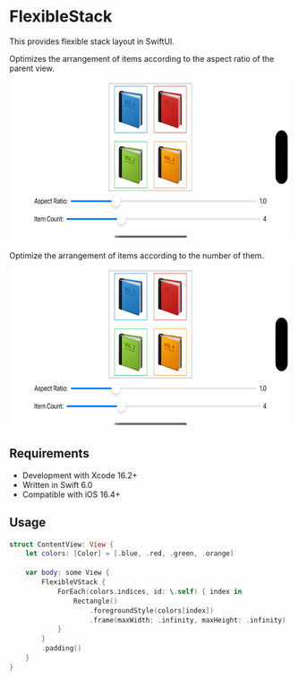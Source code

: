 # FlexibleStack

This provides flexible stack layout in SwiftUI.

Optimizes the arrangement of items according to the aspect ratio of the parent view.
<img src="./gif/aspect_ratio.gif" height="300px" />

Optimize the arrangement of items according to the number of them.
<img src="./gif/item_count.gif" height="300px" />

## Requirements

- Development with Xcode 16.2+
- Written in Swift 6.0
- Compatible with iOS 16.4+

## Usage

```swift
struct ContentView: View {
    let colors: [Color] = [.blue, .red, .green, .orange]

    var body: some View {
        FlexibleVStack {
            ForEach(colors.indices, id: \.self) { index in
                Rectangle()
                    .foregroundStyle(colors[index])
                    .frame(maxWidth: .infinity, maxHeight: .infinity)
            }
        }
        .padding()
    }
}
```
